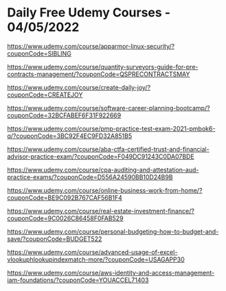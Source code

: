 # Daily Free Udemy Courses - 04/05/2022

https://www.udemy.com/course/apparmor-linux-security/?couponCode=SIBLING
https://www.udemy.com/course/quantity-surveyors-guide-for-pre-contracts-management/?couponCode=QSPRECONTRACTSMAY
https://www.udemy.com/course/create-daily-joy/?couponCode=CREATEJOY
https://www.udemy.com/course/software-career-planning-bootcamp/?couponCode=32BCFABEF6F31F922669
https://www.udemy.com/course/pmp-practice-test-exam-2021-pmbok6-q/?couponCode=3BC92F4EC9FD32A851B5
https://www.udemy.com/course/aba-ctfa-certified-trust-and-financial-advisor-practice-exam/?couponCode=F049DC91243C0DA07BDE
https://www.udemy.com/course/cpa-auditing-and-attestation-aud-practice-exams/?couponCode=D556A24590BB10D24B9B
https://www.udemy.com/course/online-business-work-from-home/?couponCode=BE9C092B767CAF56B1F4
https://www.udemy.com/course/real-estate-investment-finance/?couponCode=9C0026C86458F0FAB529
https://www.udemy.com/course/personal-budgeting-how-to-budget-and-save/?couponCode=BUDGET522
https://www.udemy.com/course/advanced-usage-of-excel-vlookuphlookupindexmatch-more/?couponCode=USAGAPP30
https://www.udemy.com/course/aws-identity-and-access-management-iam-foundations/?couponCode=YOUACCEL71403
